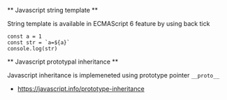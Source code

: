 ** Javascript string template **

String template is available in ECMAScript 6 feature by using back tick 

    const a = 1
    const str = `a=${a}`
    console.log(str) 
    
    
** Javascript prototypal inheritance **

Javascript inheritance is implemeneted using prototype pointer `__proto__`

* https://javascript.info/prototype-inheritance
